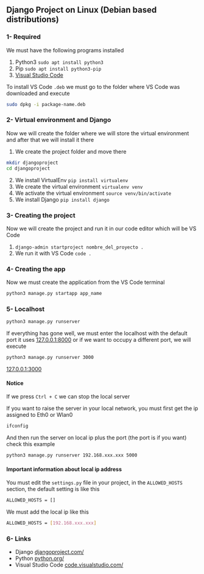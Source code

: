 ## Django Project on Linux (Debian based distributions)
### 1- Required
We must have the following programs installed
1. Python3 `sudo apt install python3`
2. Pip `sudo apt install python3-pip`
3. [Visual Studio Code](https://code.visualstudio.com/sha/download?build=stable&os=linux-deb-x64)

To install VS Code `.deb` we must go to the folder where VS Code was downloaded and execute 
```bash
sudo dpkg -i package-name.deb
```

### 2- Virtual environment and Django
Now we will create the folder where we will store the virtual environment and after that we will install it there
1. We create the project folder and move there
```bash
mkdir djangoproject
cd djangoproject
```
2. We install VirtualEnv `pip install virtualenv`
3. We create the virtual environment `virtualenv venv`
4. We activate the virtual environment `source venv/bin/activate`
5. We install Django `pip install django`

### 3- Creating the project
Now we will create the project and run it in our code editor which will be VS Code
1. `django-admin startproject nombre_del_proyecto .`
2. We run it with VS Code `code .`

### 4- Creating the app
Now we must create the application from the VS Code terminal

```bash
python3 manage.py startapp app_name
```

### 5- Localhost
```bash
python3 manage.py runserver
```
If everything has gone well, we must enter the localhost with the default port it uses [127.0.0.1:8000](http://127.0.0.1:8000) or if we want to occupy a different port, we will execute
```bash 
python3 manage.py runserver 3000
```
[127.0.0.1:3000](http://127.0.0.1:3000)
#### Notice
If we press `Ctrl + C` we can stop the local server

If you want to raise the server in your local network, you must first get the ip assigned to Eth0 or Wlan0
```bash
ifconfig
```
And then run the server on local ip plus the port (the port is if you want) check this example
```bash
python3 manage.py runserver 192.168.xxx.xxx 5000
```
#### Important information about local ip address
You must edit the `settings.py` file in your project, in the `ALLOWED_HOSTS` section, the default setting is like this
```bash
ALLOWED_HOSTS = []
```
We must add the local ip like this
```bash
ALLOWED_HOSTS = [192.168.xxx.xxx]
```
### 6- Links
- Django [djangoproject.com/](https://www.djangoproject.com/)
- Python [python.org/](https://www.python.org/)
- Visual Studio Code [code.visualstudio.com/](https://code.visualstudio.com/)
